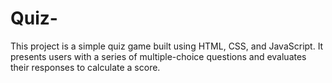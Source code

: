 # Quiz-
This project is a simple quiz game built using HTML, CSS, and JavaScript. It presents users with a series of multiple-choice questions and evaluates their responses to calculate a score. 
